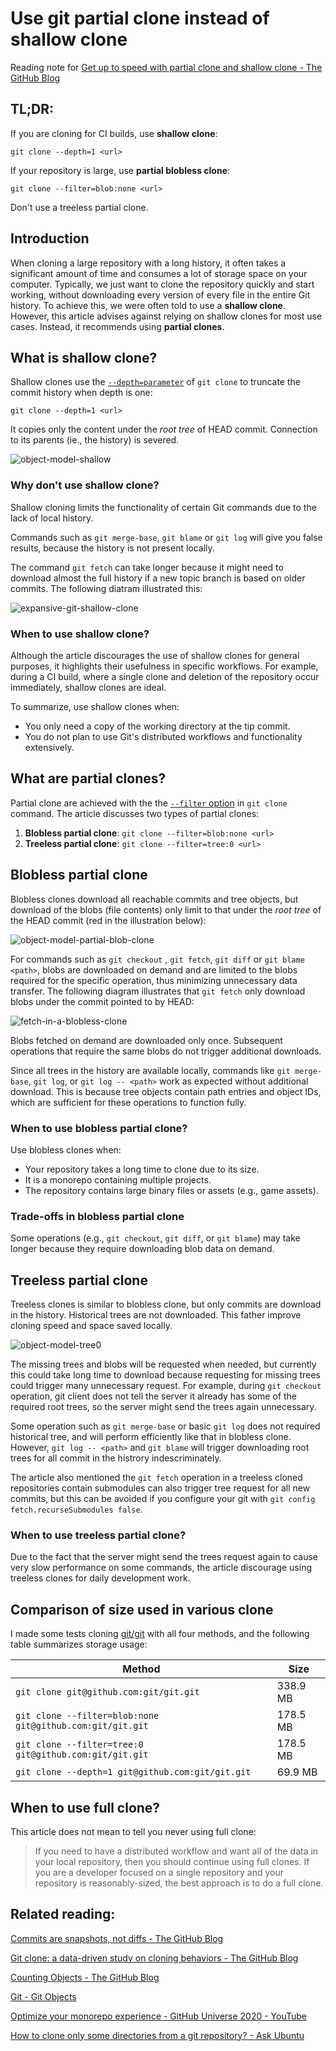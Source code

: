 # Use git partial clone instead of shallow clone  

Reading note for  [Get up to speed with partial clone and shallow clone - The GitHub Blog](https://github.blog/open-source/git/get-up-to-speed-with-partial-clone-and-shallow-clone/) 

## TL;DR:

If you are cloning for CI builds, use **shallow clone**:

```
git clone --depth=1 <url>
```

If your repository is large, use **partial blobless clone**:

```
git clone --filter=blob:none <url>
```

Don't use a treeless partial clone.

## Introduction

When cloning a large repository with a long history, it often takes a significant amount of time and consumes a lot of storage space on your computer. Typically, we just want to clone the repository quickly and start working, without downloading every version of every file in the entire Git history. To achieve this, we were often told to use a **shallow clone**. However, this article advises against relying on shallow clones for most use cases. Instead, it recommends using **partial clones**.

## What is shallow clone? 

Shallow clones use the [`--depth=parameter`](https://git-scm.com/docs/git-clone#Documentation/git-clone.txt-code--depthcodeemltdepthgtem) of `git clone` to truncate the commit history when depth is one:

```
git clone --depth=1 <url>
```

It copies only the content under the *root tree* of HEAD commit.  Connection to its parents (ie., the history) is severed. 

![object-model-shallow](./assets/object-model-shallow.webp)

### Why don't use shallow clone? 

Shallow cloning limits the functionality of certain Git commands due to the lack of local history.  

Commands such as `git merge-base`, `git blame`  or `git log` will give you false results, because the history is not present locally. 

The command `git fetch` can take longer because it might need to download almost the full history if a new topic branch is based on older commits. The following diatram illustrated this:

![expansive-git-shallow-clone](./assets/expansive-git-shallow-clone.png)

### When to use shallow clone?

Although the article discourages the use of shallow clones for general purposes, it highlights their usefulness in specific workflows. For example, during a CI build, where a single clone and deletion of the repository occur immediately, shallow clones are ideal.

To summarize, use shallow clones when:

- You only need a copy of the working directory at the tip commit.
- You do not plan to use Git's distributed workflows and functionality extensively.

## What are partial clones?

Partial clone are achieved with the  the [`--filter` option](https://git-scm.com/docs/git-clone#Documentation/git-clone.txt---filterltfilter-specgt)  in `git clone` command. The article discusses two types of partial clones:

1. **Blobless partial clone**: `git clone --filter=blob:none <url>`
2. **Treeless partial clone**: `git clone --filter=tree:0 <url>`



## Blobless partial clone

Blobless clones download all reachable commits and tree objects, but download of the blobs (file contents) only limit to that under the *root tree* of the HEAD commit (red in the illustration below): 

![object-model-partial-blob-clone](./assets/object-model-partial-blob-clone.webp)

For commands such as `git checkout` , `git fetch`, `git diff` or `git blame <path>`, blobs are downloaded on demand and are limited to the blobs required for the specific operation, thus minimizing unnecessary data transfer. The following diagram illustrates that `git fetch` only download blobs under the commit pointed to by HEAD: 

![fetch-in-a-blobless-clone](./assets/fetch-in-a-blobless-clone.jpg)

Blobs fetched on demand are downloaded only once. Subsequent operations that require the same blobs do not trigger additional downloads. 

Since all trees in the history are available locally, commands like `git merge-base`, `git log`, or `git log -- <path>` work as expected without additional download. This is because tree objects contain path entries and object IDs, which are sufficient for these operations to function fully.

### When to use blobless partial clone?

Use blobless clones when:

- Your repository takes a long time to clone due to its size.
- It is a monorepo containing multiple projects.
- The repository contains large binary files or assets (e.g., game assets).

### Trade-offs in blobless partial clone

Some operations (e.g., `git checkout`, `git diff`, or `git blame`) may take longer because they require downloading blob data on demand.



## Treeless partial clone

Treeless clones is similar to blobless clone, but only commits are download in the history. Historical trees are not downloaded.  This father improve cloning speed and space saved locally. 

![object-model-tree0](./assets/object-model-tree0.webp)

The missing trees and blobs will be requested when needed, but currently this could take long time to download because requesting for missing trees could trigger many unnecessary request.  For example, during `git checkout` operation, git client does not tell the server it already has some of the required root trees, so the server might send the trees again unnecessary. 

Some operation such as `git merge-base` or basic `git log` does not required historical tree, and will perform efficiently like that in blobless clone.  However, `git log -- <path>` and `git blame` will trigger downloading root trees for all commit in the histrory indescriminately.  

The article also mentioned the `git fetch` operation in a treeless cloned repositories contain submodules can also trigger tree request for all new commits, but this can be avoided if  you configure your git with `git config fetch.recurseSubmodules false`.

### When to use treeless partial clone?

Due to the fact that the server might send the trees request again to cause very slow performance on some commands, the article discourage using treeless clones for daily development work. 

## Comparison of size used in various clone

I made some tests cloning [git/git](https://github.com/git/git) with all four methods, and the following table summarizes storage usage:

| Method                                                    | Size     |
| --------------------------------------------------------- | -------- |
| `git clone git@github.com:git/git.git`                    | 338.9 MB |
| `git clone --filter=blob:none git@github.com:git/git.git` | 178.5 MB |
| `git clone --filter=tree:0 git@github.com:git/git.git`    | 178.5 MB |
| `git clone --depth=1 git@github.com:git/git.git`          | 69.9 MB  |

## When to use full clone? 

This article does not mean to tell you never using full clone:

> If you need to have a distributed workflow and want all of the data in your local repository, then you should continue using full clones. If you are a developer focused on a single repository and your repository is reasonably-sized, the best approach is to do a full clone.





## Related reading:

[Commits are snapshots, not diffs - The GitHub Blog](https://github.blog/open-source/git/commits-are-snapshots-not-diffs/) 

[Git clone: a data-driven study on cloning behaviors - The GitHub Blog](https://github.blog/open-source/git/git-clone-a-data-driven-study-on-cloning-behaviors/) 

[Counting Objects - The GitHub Blog](https://github.blog/open-source/git/counting-objects/) 

[Git - Git Objects](https://git-scm.com/book/en/v2/Git-Internals-Git-Objects) 



[Optimize your monorepo experience - GitHub Universe 2020 - YouTube](https://www.youtube.com/watch?v=RcqLV1lU408&t=740s) 

[How to clone only some directories from a git repository? - Ask Ubuntu](https://askubuntu.com/questions/460885/how-to-clone-only-some-directories-from-a-git-repository) 
